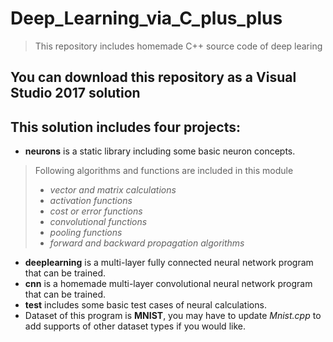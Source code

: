 # Deep_Learning_via_C_plus_plus
> This repository includes homemade C++ source code of deep learing
## You can download this repository as a Visual Studio 2017 solution
## This solution includes four projects:
- **neurons** is a static library including some basic neuron concepts.
> Following algorithms and functions are included in this module
> - *vector and matrix calculations*
> - *activation functions*
> - *cost or error functions*
> - *convolutional functions*
> - *pooling functions*
> - *forward and backward propagation algorithms*
- **deeplearning** is a multi-layer fully connected neural network program that can be trained.
- **cnn** is a homemade multi-layer convolutional neural network program that can be trained.
- **test** includes some basic test cases of neural calculations.
- Dataset of this program is **MNIST**, you may have to update *Mnist.cpp* to add supports of other dataset types if you would like.
